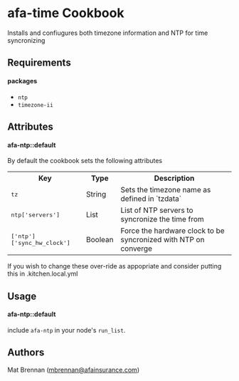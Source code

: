 afa-time Cookbook
================
Installs and confiugures both timezone information and NTP for time syncronizing


Requirements
------------
#### packages
- `ntp`
- `timezone-ii`

Attributes
----------
#### afa-ntp::default
By default the cookbook sets the following attributes
<table>
  <tr>
    <th>Key</th>
    <th>Type</th>
    <th>Description</th>
  </tr>
  <tr>
    <td><tt>tz</tt></td>
    <td>String</td>
    <td>Sets the timezone name as defined in `tzdata`</td>
  </tr>
  <tr>
    <td><tt>ntp['servers']</tt></td>
    <td>List</td>
    <td>List of NTP servers to syncronize the time from</td>
  </tr>
  <tr>
    <td><tt>['ntp']['sync_hw_clock']</tt></td>
    <td>Boolean</td>
    <td>Force the hardware clock to be syncronized with NTP on converge</td>
  </tr>
</table>

If you wish to change these over-ride as appopriate and consider putting this in .kitchen.local.yml

Usage
-----
#### afa-ntp::default
include `afa-ntp` in your node's `run_list`.

Authors
---
Mat Brennan (mbrennan@afainsurance.com)

